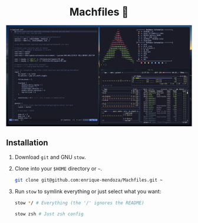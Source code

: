 <h1 id="top" align="center">Machfiles 🐶</h1>

![preview](./.screenshots/preview.png)

## Installation

1. Download `git` and GNU `stow`.

2. Clone into your `$HOME` directory or `~`.

   ```bash
   git clone git@github.com:enrique-mendoza/Machfiles.git ~
   ```

3. Run `stow` to symlink everything or just select what you want:

   ```bash
   stow */ # Everything (the '/' ignores the README)
   ```

   ```bash
   stow zsh # Just zsh config
   ```
